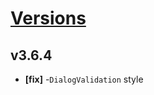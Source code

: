 # [Versions](https://github.com/Tracktor/design-system/releases)

## v3.6.4
- **[fix]** -`DialogValidation` style
